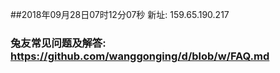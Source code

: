 ##2018年09月28日07时12分07秒 新址: 159.65.190.217
### 兔友常见问题及解答: https://github.com/wanggonging/d/blob/w/FAQ.md
